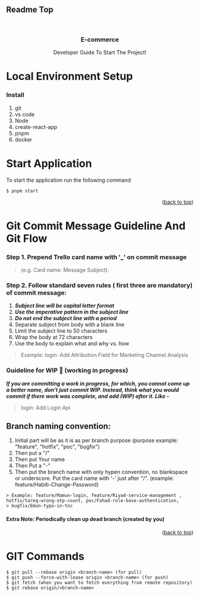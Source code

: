 ## Readme Top

<a name="readme-top"></a>

<!-- PROJECT LOGO -->
<br />
<div align="center">

<h3 align="center">E-commerce</h3>

  <p align="center">
    Developer Guide To Start The Project!
  </p>
</div>

<!-- Local Environment Setup -->

# Local Environment Setup

### Install

1. git
2. vs code
3. Node
4. create-react-app
5. pnpm
6. docker

<!--Project Env Variables-->

<!-- Start Application -->

# Start Application

To start the application run the following command

```
$ pnpm start
```

<p align="right">(<a href="#readme-top">back to top</a>)</p>

<!-- Git Commit Message Guideline And Git Flow -->

# Git Commit Message Guideline And Git Flow

### Step 1. Prepend Trello card name with '\_' on commit message

> (e.g. Card name: Message Subject).

### Step 2. Follow standard seven rules ( first three are mandatory) of commit message:

1. **_Subject line will be capital letter format_**
2. **_Use the imperative pattern in the subject line_**
3. **_Do not end the subject line with a period_**
4. Separate subject from body with a blank line
5. Limit the subject line to 50 characters
6. Wrap the body at 72 characters
7. Use the body to explain what and why vs. how

> Example: login: Add Attribution Field for Marketing Channel Analysis

### Guideline for WIP 🚧 (working in progress)

**_If you are committing a work in progress, for which, you cannot come up a better name, don’t just commit WIP.
Instead, think what you would commit if there work was complete, and add (WIP) after it. Like -_**

> login: Add Login Api

## Branch naming convention:

1. Initial part will be as it is as per branch purpose (purpose example: "feature", "hotfix", "poc", "bugfix")
2. Then put a "/"
3. Then put Your name
4. Then Put a "-"
5. Then put the branch name with only hypen convention, no blankspace or underscore. Put the card name with '-' just after "/". (example: feature/Habib-Change-Password)

```
> Example: feature/Mamun-login, feature/Riyad-service-management , hotfix/tareq-wrong-otp-count, poc/Fahad-role-base-authentication,
> bugfix/Emon-typo-in-tnc
```

#### Extra Note: Periodically clean up dead branch (created by you)

<p align="right">(<a href="#readme-top">back to top</a>)</p>

# GIT Commands

```
$ git pull --rebase origin <branch-name> (for pull)
$ git push --force-with-lease origin <branch-name> (for push)
$ git fetch (when you want to fetch everything from remote repository)
$ git rebase origin/<branch-name>
```
